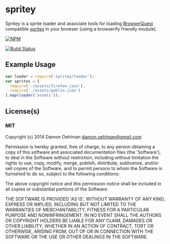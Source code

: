 # spritey

Spritey is a sprite loader and associate tools for loading
[BrowserQuest](https://github.com/browserquest/BrowserQuest) compatible
[sprites](https://github.com/browserquest/BrowserQuest/wiki/How-to-create-a-sprite)
in your browser (using a browserify friendly module).


[![NPM](https://nodei.co/npm/spritey.png)](https://nodei.co/npm/spritey/)

[![Build Status](https://travis-ci.org/DamonOehlman/avatar.png?branch=master)](https://travis-ci.org/DamonOehlman/avatar)

## Example Usage

```js
var loader = require('spritey/loader');
var sprites = [
  require('./assets/firefox.json'),
  require('./assets/goblin.json')
].map(loader('assets'));
```

## License(s)

### MIT

Copyright (c) 2014 Damon Oehlman <damon.oehlman@gmail.com>

Permission is hereby granted, free of charge, to any person obtaining
a copy of this software and associated documentation files (the
'Software'), to deal in the Software without restriction, including
without limitation the rights to use, copy, modify, merge, publish,
distribute, sublicense, and/or sell copies of the Software, and to
permit persons to whom the Software is furnished to do so, subject to
the following conditions:

The above copyright notice and this permission notice shall be
included in all copies or substantial portions of the Software.

THE SOFTWARE IS PROVIDED 'AS IS', WITHOUT WARRANTY OF ANY KIND,
EXPRESS OR IMPLIED, INCLUDING BUT NOT LIMITED TO THE WARRANTIES OF
MERCHANTABILITY, FITNESS FOR A PARTICULAR PURPOSE AND NONINFRINGEMENT.
IN NO EVENT SHALL THE AUTHORS OR COPYRIGHT HOLDERS BE LIABLE FOR ANY
CLAIM, DAMAGES OR OTHER LIABILITY, WHETHER IN AN ACTION OF CONTRACT,
TORT OR OTHERWISE, ARISING FROM, OUT OF OR IN CONNECTION WITH THE
SOFTWARE OR THE USE OR OTHER DEALINGS IN THE SOFTWARE.
